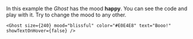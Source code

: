 In this example the _Ghost_ has the mood <b>happy</b>. You can see the code and play with it. Try to change the mood to any other.

```
<Ghost size={240} mood="blissful" color="#E0E4E8" text="Booo!" showTextOnHover={false} />
```
